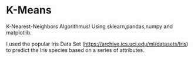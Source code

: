 # K-Means

K-Nearest-Neighbors Algorithmus! Using sklearn,pandas,numpy and matplotlib.

I used the popular Iris Data Set (https://archive.ics.uci.edu/ml/datasets/Iris) to predict the Iris species based on a series of attributes.
